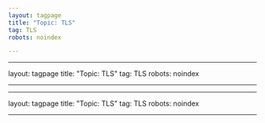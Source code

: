 ```yaml
---
layout: tagpage
title: "Topic: TLS"
tag: TLS
robots: noindex

---
```

---
layout: tagpage
title: "Topic: TLS"
tag: TLS
robots: noindex

---
---
layout: tagpage
title: "Topic: TLS"
tag: TLS
robots: noindex

---
